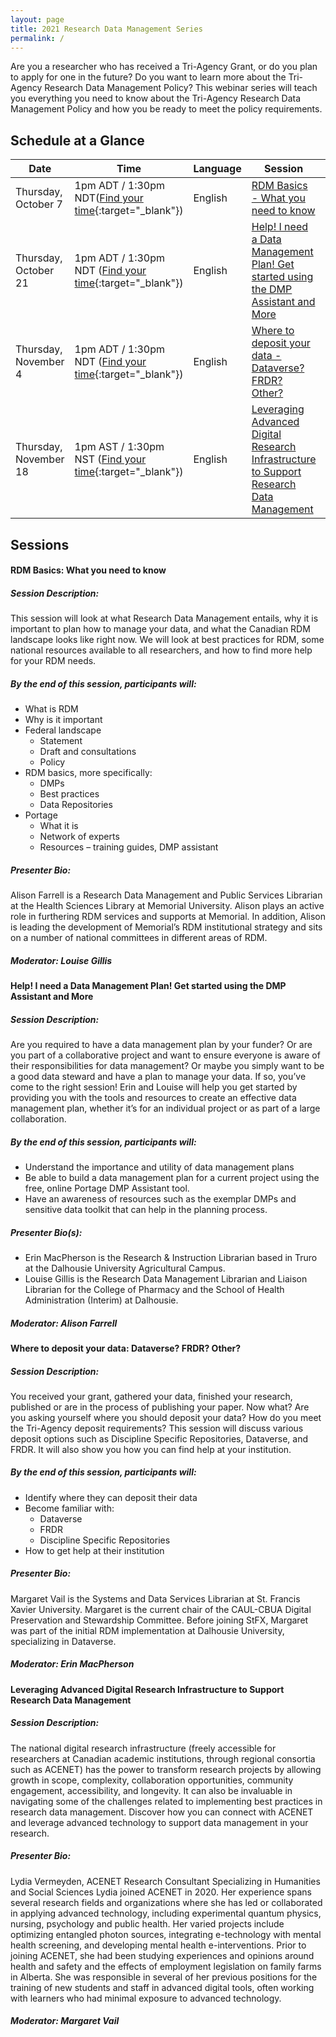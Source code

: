 ```yaml
---
layout: page
title: 2021 Research Data Management Series
permalink: /
---
```

Are you a researcher who has received a Tri-Agency Grant, or do you plan to apply for one in the future? Do you want to learn more about the Tri-Agency Research Data Management Policy? This webinar series will teach you everything you need to know about the Tri-Agency Research Data Management Policy and how you be ready to meet the policy requirements.

## Schedule at a Glance

| Date | Time | Language | Session | Register |
| ---- | ---- | -------- | ------- | -------- |
| Thursday, October 7 | 1pm ADT / 1:30pm NDT([Find your time](https://dateful.com/time-zone-converter?t=1pm&d=2021-10-07&tz2=Atlantic-Daylight-Time-ADT){:target="_blank"}) | English | [RDM Basics - What you need to know](#basics) | [Register](https://stfx.libcal.com/calendar/caul/rdm-basics){:target="_blank"} |
| Thursday, October 21 | 1pm ADT / 1:30pm NDT ([Find your time](https://dateful.com/time-zone-converter?t=1pm&d=2021-10-21&tz2=Atlantic-Daylight-Time-ADT){:target="_blank"}) | English | [Help! I need a Data Management Plan! Get started using the DMP Assistant and More](#dmp) | [Register](https://stfx.libcal.com/calendar/caul/dmp){:target="_blank"} |
| Thursday, November 4 | 1pm ADT / 1:30pm NDT ([Find your time](https://dateful.com/time-zone-converter?t=1pm&d=2021-11-04&tz2=Atlantic-Daylight-Time-ADT){:target="_blank"}) | English | [Where to deposit your data - Dataverse? FRDR? Other?](#dataverse) | [Register](https://stfx.libcal.com/calendar/caul/deposit){:target="_blank"} |
| Thursday, November 18 | 1pm AST / 1:30pm NST ([Find your time](https://dateful.com/time-zone-converter?t=12pm&d=2021-11-18&tz2=Atlantic-Standard-Time-AST){:target="_blank"}) | English | [Leveraging Advanced Digital Research Infrastructure to Support Research Data Management](#cc) | [Register](https://stfx.libcal.com/calendar/caul/acenet){:target="_blank"} |

## Sessions

#### <a id="basics"></a>RDM Basics: What you need to know

##### Session Description:  
This session will look at what Research Data Management entails, why it is important to plan how to manage your data, and what the Canadian RDM landscape looks like right now. We will look at best practices for RDM, some national resources available to all researchers, and how to find more help for your RDM needs. 

##### By the end of this session, participants will: 
- What is RDM
- Why is it important
- Federal landscape
    - Statement
     - Draft and consultations
    - Policy 
- RDM basics, more specifically:
    - DMPs
    - Best practices
    - Data Repositories
- Portage
    - What it is
    - Network of experts
    - Resources – training guides, DMP assistant 

##### Presenter Bio:
Alison Farrell is a Research Data Management and Public Services Librarian at the Health Sciences Library at Memorial University. Alison plays an active role in furthering RDM services and supports at Memorial. In addition, Alison is leading the development of Memorial’s RDM institutional strategy and sits on a number of national committees in different areas of RDM.

##### Moderator: Louise Gillis

#### <a id="dmp"></a>Help! I need a Data Management Plan! Get started using the DMP Assistant and More

##### Session Description:  
Are you required to have a data management plan by your funder? Or are you part of a collaborative project and want to ensure everyone is aware of their responsibilities for data management? Or maybe you simply want to be a good data steward and have a plan to manage your data. If so, you’ve come to the right session! Erin and Louise will help you get started by providing you with the tools and resources to create an effective data management plan, whether it’s for an individual project or as part of a large collaboration.  

##### By the end of this session, participants will: 
+ Understand the importance and utility of data management plans 
+ Be able to build a data management plan for a current project using the free, online Portage DMP Assistant tool.  
+ Have an awareness of resources such as the exemplar DMPs and sensitive data toolkit that can help in the planning process.  

##### Presenter Bio(s): 
+ Erin MacPherson is the Research & Instruction Librarian based in Truro at the Dalhousie University Agricultural Campus.   
+ Louise Gillis is the Research Data Management Librarian and Liaison Librarian for the College of Pharmacy and the School of Health Administration (Interim) at Dalhousie.

##### Moderator: Alison Farrell

#### <a id="dataverse"></a>Where to deposit your data: Dataverse? FRDR? Other?

##### Session Description:
You received your grant, gathered your data, finished your research, published or are in the process of publishing your paper. Now what? Are you asking yourself where you should deposit your data? How do you meet the Tri-Agency deposit requirements? This session will discuss various deposit options such as Discipline Specific Repositories, Dataverse, and FRDR. It will also show you how you can find help at your institution.

##### By the end of this session, participants will: 
- Identify where they can deposit their data
- Become familiar with:
    - Dataverse
    - FRDR
    - Discipline Specific Repositories
- How to get help at their institution

##### Presenter Bio:
Margaret Vail is the Systems and Data Services Librarian at St. Francis Xavier University. Margaret is the current chair of the CAUL-CBUA Digital Preservation and Stewardship Committee. Before joining StFX, Margaret was part of the initial RDM implementation at Dalhousie University, specializing in Dataverse.

##### Moderator: Erin MacPherson

#### <a id="cc"></a>Leveraging Advanced Digital Research Infrastructure to Support Research Data Management

##### Session Description:  
The national digital research infrastructure (freely accessible for researchers at Canadian academic institutions, through regional consortia such as  ACENET) has the power to transform research projects by allowing growth in scope, complexity, collaboration opportunities, community engagement, accessibility, and longevity. It can also be invaluable in navigating some of the challenges related to implementing best practices in research data management. Discover how you can connect with ACENET and leverage advanced technology to support data management in your research.

##### Presenter Bio:
Lydia Vermeyden, ACENET Research Consultant Specializing in Humanities and Social Sciences
Lydia joined ACENET in 2020. Her experience spans several research fields and organizations where she has led or collaborated in applying advanced technology, including experimental quantum physics, nursing, psychology and public health. Her varied projects include optimizing entangled photon sources, integrating e-technology with mental health screening, and developing mental health e-interventions. Prior to joining ACENET, she had been studying experiences and opinions around health and safety and the effects of employment legislation on family farms in Alberta. She was responsible in several of her previous positions for the training of new students and staff in advanced digital tools, often working with learners who had minimal exposure to advanced technology. 

##### Moderator: Margaret Vail
